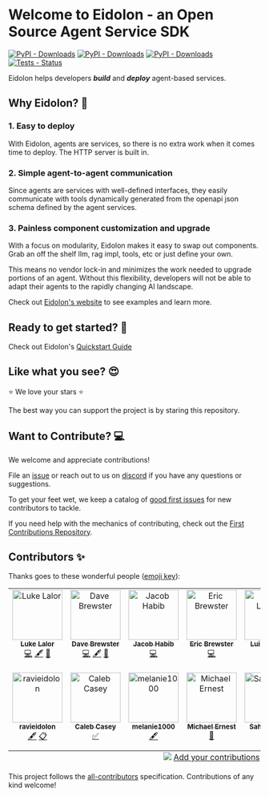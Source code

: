 # Welcome to Eidolon - an Open Source Agent Service SDK

[![PyPI - Downloads](https://img.shields.io/pypi/v/eidolon-ai-sdk?style=flat&label=eidolon-ai-sdk)](https://pypi.org/project/eidolon-ai-sdk/)
[![PyPI - Downloads](https://img.shields.io/pypi/v/eidolon-ai-client?style=flat&label=eidolon-ai-client)](https://pypi.org/project/eidolon-ai-client)
[![PyPI - Downloads](https://img.shields.io/pypi/dm/eidolon-ai-sdk)](https://pypistats.org/packages/eidolon-ai-sdk)
[![Tests - Status](https://img.shields.io/github/actions/workflow/status/eidolon-ai/eidolon/test_python.yml?style=flat&label=test)](https://github.com/eidolon-ai/eidolon/actions/workflows/test_python.yml?query=branch%3Amain)


Eidolon helps developers **_build_** and **_deploy_** agent-based services.

## Why Eidolon? 🤔
### 1. Easy to deploy
With Eidolon, agents are services, so there is no extra work when it comes time to deploy. The HTTP server is built in.

### 2. Simple agent-to-agent communication
Since agents are services with well-defined interfaces, they easily communicate with tools dynamically generated from 
the openapi json schema defined by the agent services. 

### 3. Painless component customization and upgrade
With a focus on modularity, Eidolon makes it easy to swap out components. Grab an off the shelf llm, rag impl, tools, 
etc or just define your own.

This means no vendor lock-in and minimizes the work needed to upgrade portions of an agent. Without this flexibility, 
developers will not be able to adapt their agents to the rapidly changing AI landscape.

Check out [Eidolon's website](https://eidolonai.com/) to see examples and learn more.

## Ready to get started? 🚀
Check out Eidolon's [Quickstart Guide](https://www.eidolonai.com/docs/quickstart)

## Like what you see? 😍
⭐️ We love your stars ⭐️

The best way you can support the project is by staring this repository.

## Want to Contribute? 💻

We welcome and appreciate contributions!

File an [issue](https://github.com/eidolon-ai/eidolon/issues/new/choose) or reach out to us on [discord](https://discord.gg/6kVQrHpeqG) if you have 
any questions or suggestions.

To get your feet wet, we keep a catalog of [good first issues](https://github.com/orgs/eidolon-ai/projects/6/views/6) for new contributors to tackle.

If you need help with the mechanics of contributing, check out the [First Contributions Repository](https://github.com/firstcontributions/first-contributions). 

## Contributors ✨

Thanks goes to these wonderful people ([emoji key](https://allcontributors.org/docs/en/emoji-key)):

<!-- ALL-CONTRIBUTORS-LIST:START - Do not remove or modify this section -->
<!-- prettier-ignore-start -->
<!-- markdownlint-disable -->
<table>
  <tbody>
    <tr>
      <td align="center" valign="top" width="14.28%"><a href="https://github.com/LukeLalor"><img src="https://avatars.githubusercontent.com/u/13319204?v=4?s=100" width="100px;" alt="Luke Lalor"/><br /><sub><b>Luke Lalor</b></sub></a><br /><a href="https://github.com/eidolon-ai/eidolon/commits?author=LukeLalor" title="Code">💻</a> <a href="#content-LukeLalor" title="Content">🖋</a> <a href="#blog-LukeLalor" title="Blogposts">📝</a></td>
      <td align="center" valign="top" width="14.28%"><a href="https://github.com/dbrewster"><img src="https://avatars.githubusercontent.com/u/399676?v=4?s=100" width="100px;" alt="Dave Brewster"/><br /><sub><b>Dave Brewster</b></sub></a><br /><a href="https://github.com/eidolon-ai/eidolon/commits?author=dbrewster" title="Code">💻</a> <a href="#content-dbrewster" title="Content">🖋</a> <a href="#blog-dbrewster" title="Blogposts">📝</a></td>
      <td align="center" valign="top" width="14.28%"><a href="https://github.com/jahabeebs"><img src="https://avatars.githubusercontent.com/u/47253537?v=4?s=100" width="100px;" alt="Jacob Habib"/><br /><sub><b>Jacob Habib</b></sub></a><br /><a href="https://github.com/eidolon-ai/eidolon/commits?author=jahabeebs" title="Code">💻</a></td>
      <td align="center" valign="top" width="14.28%"><a href="https://github.com/TheSheepGoesBa"><img src="https://avatars.githubusercontent.com/u/54458170?v=4?s=100" width="100px;" alt="Eric Brewster"/><br /><sub><b>Eric Brewster</b></sub></a><br /><a href="https://github.com/eidolon-ai/eidolon/commits?author=TheSheepGoesBa" title="Code">💻</a></td>
      <td align="center" valign="top" width="14.28%"><a href="https://luislaffitte.netlify.app/"><img src="https://avatars.githubusercontent.com/u/133073175?v=4?s=100" width="100px;" alt="Luis Laffitte"/><br /><sub><b>Luis Laffitte</b></sub></a><br /><a href="https://github.com/eidolon-ai/eidolon/commits?author=Wizzerrd" title="Code">💻</a></td>
      <td align="center" valign="top" width="14.28%"><a href="https://github.com/harivmasoor"><img src="https://avatars.githubusercontent.com/u/22420711?v=4?s=100" width="100px;" alt="harivmasoor"/><br /><sub><b>harivmasoor</b></sub></a><br /><a href="https://github.com/eidolon-ai/eidolon/commits?author=harivmasoor" title="Code">💻</a> <a href="#content-harivmasoor" title="Content">🖋</a> <a href="#eventOrganizing-harivmasoor" title="Event Organizing">📋</a></td>
      <td align="center" valign="top" width="14.28%"><a href="https://speakerdeck.com/eltociear"><img src="https://avatars.githubusercontent.com/u/22633385?v=4?s=100" width="100px;" alt="Ikko Eltociear Ashimine"/><br /><sub><b>Ikko Eltociear Ashimine</b></sub></a><br /><a href="#content-eltociear" title="Content">🖋</a></td>
    </tr>
    <tr>
      <td align="center" valign="top" width="14.28%"><a href="https://github.com/ravieidolon"><img src="https://avatars.githubusercontent.com/u/157836102?v=4?s=100" width="100px;" alt="ravieidolon"/><br /><sub><b>ravieidolon</b></sub></a><br /><a href="#content-ravieidolon" title="Content">🖋</a> <a href="#eventOrganizing-ravieidolon" title="Event Organizing">📋</a></td>
      <td align="center" valign="top" width="14.28%"><a href="https://github.com/Calebc00"><img src="https://avatars.githubusercontent.com/u/92338044?v=4?s=100" width="100px;" alt="Caleb Casey"/><br /><sub><b>Caleb Casey</b></sub></a><br /><a href="#tutorial-Calebc00" title="Tutorials">✅</a></td>
      <td align="center" valign="top" width="14.28%"><a href="https://github.com/melanie1000"><img src="https://avatars.githubusercontent.com/u/132308172?v=4?s=100" width="100px;" alt="melanie1000"/><br /><sub><b>melanie1000</b></sub></a><br /><a href="#content-melanie1000" title="Content">🖋</a></td>
      <td align="center" valign="top" width="14.28%"><a href="https://github.com/mfernest"><img src="https://avatars.githubusercontent.com/u/521295?v=4?s=100" width="100px;" alt="Michael Ernest"/><br /><sub><b>Michael Ernest</b></sub></a><br /><a href="#blog-mfernest" title="Blogposts">📝</a></td>
      <td align="center" valign="top" width="14.28%"><a href="https://github.com/SahitiGajjala"><img src="https://avatars.githubusercontent.com/u/50892626?v=4?s=100" width="100px;" alt="SahitiGajjala"/><br /><sub><b>SahitiGajjala</b></sub></a><br /><a href="#content-SahitiGajjala" title="Content">🖋</a></td>
      <td align="center" valign="top" width="14.28%"><a href="https://github.com/jweberde"><img src="https://avatars.githubusercontent.com/u/3398215?v=4?s=100" width="100px;" alt="jweberde"/><br /><sub><b>jweberde</b></sub></a><br /><a href="https://github.com/eidolon-ai/eidolon/commits?author=jweberde" title="Documentation">📖</a></td>
      <td align="center" valign="top" width="14.28%"><a href="https://www.stevenqa.com"><img src="https://avatars.githubusercontent.com/u/34585031?v=4?s=100" width="100px;" alt="Steven Boutcher"/><br /><sub><b>Steven Boutcher</b></sub></a><br /><a href="https://github.com/eidolon-ai/eidolon/commits?author=steven-the-qa" title="Tests">⚠️</a></td>
    </tr>
  </tbody>
  <tfoot>
    <tr>
      <td align="center" size="13px" colspan="7">
        <img src="https://raw.githubusercontent.com/all-contributors/all-contributors-cli/1b8533af435da9854653492b1327a23a4dbd0a10/assets/logo-small.svg">
          <a href="https://all-contributors.js.org/docs/en/bot/usage">Add your contributions</a>
        </img>
      </td>
    </tr>
  </tfoot>
</table>

<!-- markdownlint-restore -->
<!-- prettier-ignore-end -->

<!-- ALL-CONTRIBUTORS-LIST:END -->

This project follows the [all-contributors](https://github.com/all-contributors/all-contributors) specification. Contributions of any kind welcome!
